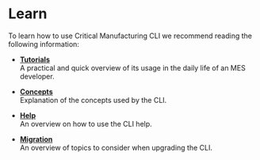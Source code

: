 # Learn

To learn how to use Critical Manufacturing CLI we recommend reading the following information:

* __[Tutorials](tutorials/index.md)__  
 A practical and quick overview of its usage in the daily life of an MES developer.

* __[Concepts](concepts/index.md)__  
  Explanation of the concepts used by the CLI.

* __[Help](help/index.md)__  
  An overview on how to use the CLI help.

* __[Migration](migration/index.md)__  
  An overview of topics to consider when upgrading the CLI.
